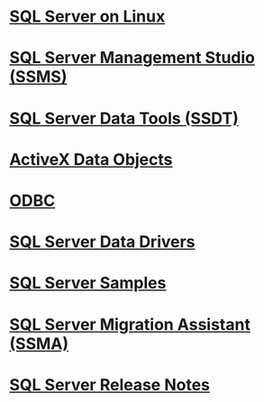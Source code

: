 #  [SQL Server on Linux](./linux/TOC.md)
#  [SQL Server Management Studio (SSMS)](./ssms/TOC.md)
#  [SQL Server Data Tools (SSDT)](./ssdt/TOC.md)
#  [ActiveX Data Objects](./ado/TOC.md)
#  [ODBC](./odbc/TOC.md)
#  [SQL Server Data Drivers](./connect/TOC.md)
#  [SQL Server Samples](./sample/TOC.md)
#  [SQL Server Migration Assistant (SSMA)](./ssma/TOC.md)
#  [SQL Server Release Notes](./release-notes/toc.md)